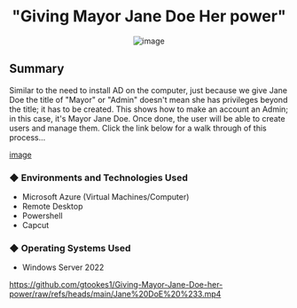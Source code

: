 
 <h1 align="center">"Giving Mayor Jane Doe Her power"</h1> 

<p align="center">
  <img src="https://github.com/user-attachments/assets/f6d55893-cd4d-4096-b8d0-510e1b83210e" alt="image">
</p>

<h2>Summary</h2
____________________________________________________________________  
  
Similar to the need to install AD on the computer, just because we give Jane Doe the title of "Mayor" or "Admin" doesn't mean she has privileges beyond the title; it has to be created. This shows how to make an account an Admin; in this case, it's Mayor Jane Doe. Once done, the user will be able to create users and manage them. Click the link below for a walk through of this process...  

[image](https://github.com/user-attachments/assets/489ff1b2-31d4-4a69-8e9e-4313bb41bfcf)





<h3>&#9670; Environments and Technologies Used</h3> 

 - Microsoft Azure (Virtual Machines/Computer)
 - Remote Desktop
 - Powershell
 - Capcut 

<h3>&#9670; Operating Systems Used</h3>



 - Windows Server 2022



https://github.com/gtookes1/Giving-Mayor-Jane-Doe-her-power/raw/refs/heads/main/Jane%20DoE%20%233.mp4
